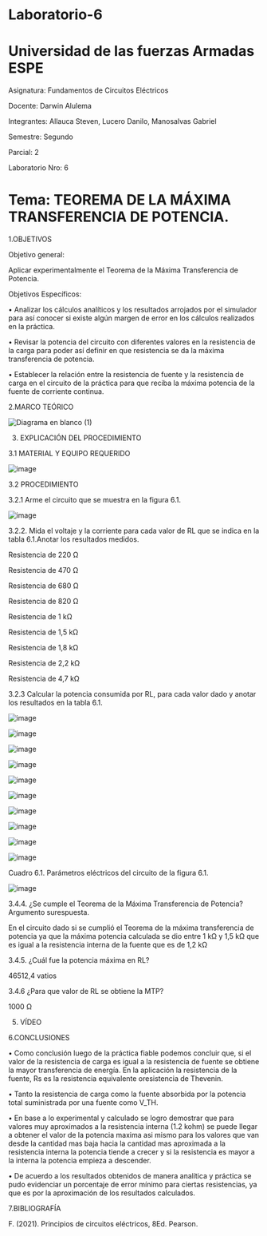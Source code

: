 # Laboratorio-6
# Universidad de las fuerzas Armadas ESPE
Asignatura: Fundamentos de Circuitos Eléctricos

Docente: Darwin Alulema

Integrantes: Allauca Steven, Lucero Danilo, Manosalvas Gabriel

Semestre: Segundo

Parcial: 2

Laboratorio Nro: 6

# Tema: TEOREMA DE LA MÁXIMA TRANSFERENCIA DE POTENCIA.

1.OBJETIVOS

Objetivo general:

Aplicar experimentalmente el Teorema de la Máxima Transferencia de Potencia.

Objetivos Específicos:

• Analizar los cálculos analíticos y los resultados arrojados por el simulador para así conocer si existe algún margen de error en los cálculos realizados en la práctica.

• Revisar la potencia del circuito con diferentes valores en la resistencia de la carga para poder así definir en que resistencia se da la máxima transferencia de potencia.

• Establecer la relación entre la resistencia de fuente y la resistencia de carga en el circuito de la práctica para que reciba la máxima potencia de la fuente de corriente continua.

2.MARCO TEÓRICO

![Diagrama en blanco (1)](https://user-images.githubusercontent.com/94026628/149868658-34dd0aa9-e3c0-4023-b91c-4b73dd1f3841.png)


3. EXPLICACIÓN DEL PROCEDIMIENTO

3.1 MATERIAL Y EQUIPO REQUERIDO

![image](https://user-images.githubusercontent.com/94026628/149865721-d67dff25-f3c9-4af3-a3c1-707dfde9c679.png)


3.2 PROCEDIMIENTO

3.2.1 Arme el circuito que se muestra en la figura 6.1.

![image](https://user-images.githubusercontent.com/94026628/149865765-0484b87a-1da2-45ee-88c6-9db9957b90a4.png)

3.2.2. Mida el voltaje y la corriente para cada valor de RL que se indica en la tabla 6.1.Anotar los resultados medidos.

Resistencia de 220 Ω

Resistencia de 470 Ω

Resistencia de 680 Ω

Resistencia de 820 Ω

Resistencia de 1 kΩ

Resistencia de 1,5 kΩ

Resistencia de 1,8 kΩ

Resistencia de 2,2 kΩ

Resistencia de 4,7 kΩ

3.2.3 Calcular la potencia consumida por RL, para cada valor dado y anotar los resultados en la tabla 6.1.

![image](https://user-images.githubusercontent.com/94026628/149866034-661a650f-7dda-4606-8fb0-3268cc1062b6.png)

![image](https://user-images.githubusercontent.com/94026628/149866066-7171befd-b3dc-4816-8733-d7d1e995c0f3.png)

![image](https://user-images.githubusercontent.com/94026628/149866204-1be9858b-0378-49cd-956d-6d0bded17907.png)

![image](https://user-images.githubusercontent.com/94026628/149866245-fe43cdef-04ca-4e3b-9d87-cf3b8729c65d.png)

![image](https://user-images.githubusercontent.com/94026628/149866268-3b7979a7-6401-4136-970e-ef1cd33d945f.png)

![image](https://user-images.githubusercontent.com/94026628/149866287-d4735845-875d-4a32-8606-773db3d73d4f.png)

![image](https://user-images.githubusercontent.com/94026628/149866305-b149a0f9-346b-49b0-9480-ebf8d056f2b6.png)

![image](https://user-images.githubusercontent.com/94026628/149866354-afeeeb17-ff8d-44da-a903-73d5b14ff9e3.png)

![image](https://user-images.githubusercontent.com/94026628/149866410-bda907c8-8f8e-4725-b868-35f379ac647d.png)

![image](https://user-images.githubusercontent.com/94026628/149866423-e63a2f44-1527-41f0-bb04-f0aecd69982c.png)

Cuadro 6.1. Parámetros eléctricos del circuito de la figura 6.1.

![image](https://user-images.githubusercontent.com/94026628/149866492-fd962149-251d-4aef-afe0-f63ac0cb9d5b.png)

3.4.4. ¿Se cumple el Teorema de la Máxima Transferencia de Potencia? Argumento surespuesta.

En el circuito dado si se cumplió el Teorema de la máxima transferencia de potencia ya que la máxima potencia calculada se dio entre 1 kΩ y 1,5 kΩ que es igual a la resistencia interna de la fuente que es de 1,2 kΩ

3.4.5. ¿Cuál fue la potencia máxima en RL?

46512,4 vatios

3.4.6 ¿Para que valor de RL se obtiene la MTP?

1000 Ω

5. VÍDEO

6.CONCLUSIONES

• Como conclusión luego de la práctica fiable podemos concluir que, si el valor de la resistencia de carga es igual a la resistencia de fuente se obtiene la mayor transferencia de energía. En la aplicación la resistencia de la fuente, Rs es la resistencia equivalente oresistencia de Thevenin.

• Tanto la resistencia de carga como la fuente absorbida por la potencia total suministrada por una fuente como V_TH.

• En base a lo experimental y calculado se logro demostrar que para valores muy aproximados a la resistencia interna (1.2 kohm) se puede llegar a obtener el valor de la potencia maxima asi mismo para los valores que van desde la cantidad mas baja hacia la cantidad mas aproximada a la resistencia interna la potencia tiende a crecer y si la resistencia es mayor a la interna la potencia empieza a descender.

• De acuerdo a los resultados obtenidos de manera analítica y práctica se pudo evidenciar un porcentaje de error mínimo para ciertas resistencias, ya que es por la aproximación de los resultados calculados.

7.BIBLIOGRAFÍA

F. (2021). Principios de circuitos eléctricos, 8Ed. Pearson.

